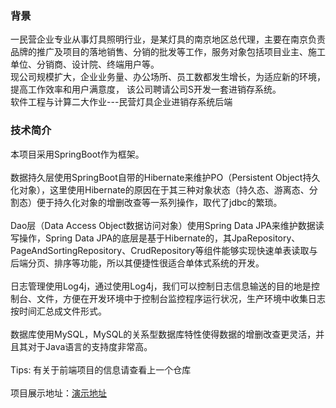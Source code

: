 ### 背景 
一民营企业专业从事灯具照明行业，是某灯具的南京地区总代理，主要在南京负责品牌的推广及项目的落地销售、分销的批发等工作，服务对象包括项目业主、施工单位、分销商、设计院、终端用户等。
<br />
现公司规模扩大，企业业务量、办公场所、员工数都发生增长，为适应新的环境，提高工作效率和用户满意度， 该公司聘请公司S开发一套进销存系统。
<br />
软件工程与计算二大作业---民营灯具企业进销存系统后端  

### 技术简介
本项目采用SpringBoot作为框架。
<br />
<br />
数据持久层使用SpringBoot自带的Hibernate来维护PO（Persistent Object持久化对象），这里使用Hibernate的原因在于其三种对象状态（持久态、游离态、分割态）便于持久化对象的增删改查等一系列操作，取代了jdbc的繁琐。
<br />
<br />
Dao层（Data Access Object数据访问对象）使用Spring Data JPA来维护数据读写操作，Spring Data JPA的底层是基于Hibernate的，其JpaRepository、PageAndSortingRepository、CrudRepository等组件能够实现快速单表读取与后端分页、排序等功能，所以其便捷性很适合单体式系统的开发。
<br />
<br />
日志管理使用Log4j，通过使用Log4j，我们可以控制日志信息输送的目的地是控制台、文件，方便在开发环境中于控制台监控程序运行状况，生产环境中收集日志按时间汇总成文件形式。
<br />
<br />
数据库使用MySQL，MySQL的关系型数据库特性使得数据的增删改查更灵活，并且其对于Java语言的支持度非常高。
<br />
<br />
Tips:
有关于前端项目的信息请查看上一个仓库
<br />
<br />
项目展示地址：<a href="http://101.132.137.149/login" target="_blank">演示地址</a>

